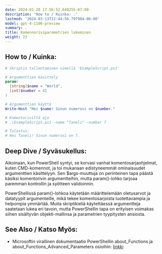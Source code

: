 ```yaml
---
date: 2024-01-20 17:56:52.640255-07:00
description: 'How to / Kuinka: .'
lastmod: '2024-03-13T22:44:56.797984-06:00'
model: gpt-4-1106-preview
summary: .
title: Komennoriviparametrien lukeminen
weight: 23
---
```


## How to / Kuinka:
```PowerShell
# Skriptin tallentaminen nimellä 'ExampleScript.ps1'

# Argumenttien käsittely
param(
  [string]$name = "World",
  [int]$number = 42
)

# Argumenttien käyttö
Write-Host "Hei $name! Sinun numerosi on $number."

# Komentoriviltä ajo
# .\ExampleScript.ps1 -name "Taneli" -number 7

# Tulostus:
# Hei Taneli! Sinun numerosi on 7.
```

## Deep Dive / Syväsukellus:
Aikoinaan, kun PowerShell syntyi, se korvasi vanhat komentosarjaohjelmat, kuten CMD-komennot, ja toi mukanaan edistyneemmät ominaisuudet argumenttien käsittelyyn. Sen $args-muuttuja on perinteinen tapa päästä käsiksi komentorivin argumentteihin, mutta param()-lohko tarjoaa paremman kontrollin ja syötteen validoinnin. 

PowerShellissä param()-lohkoa käytetään määrittelemään oletusarvot ja datatyypit argumenteille, mikä tekee komentosarjoista luotettavampia ja helpompia ymmärtää. Muita skriptikieliä käytettäessä argumentteja saatetaan lukea eri tavoin, mutta PowerShellin tapa on erityisen voimakas siihen sisältyvän objekti-mallinsa ja parametrien tyypitysten ansiosta.

## See Also / Katso Myös:
- Microsoftin virallinen dokumentaatio PowerShellin about_Functions ja about_Functions_Advanced_Parameters osioihin: [linkki](https://docs.microsoft.com/en-us/powershell/)
